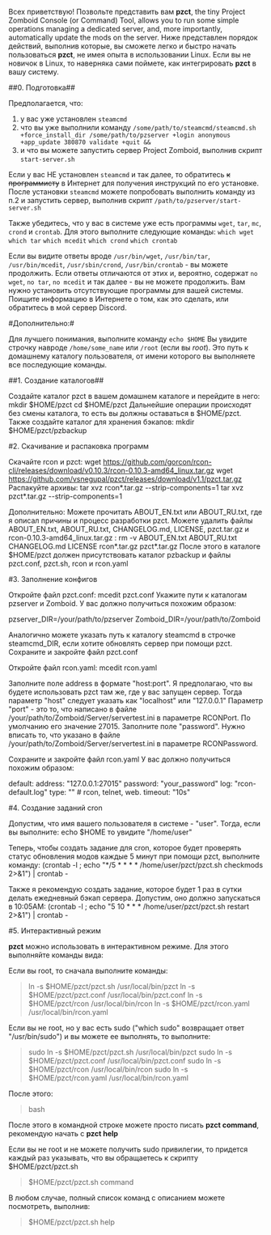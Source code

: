 Всех приветствую! Позвольте представить вам **pzct**, the tiny Project Zomboid Console (or Command) Tool, allows you to run some simple operations managing a dedicated server, and, more importantly, automatically update the mods on the server.
Ниже представлен порядок действий, выполнив которые, вы сможете легко и быстро начать пользоваться **pzct**, не имея опыта в использовании Linux. Если вы не новичок в Linux, то наверняка сами поймете, как интегрировать **pzct** в вашу систему.

##0. Подготовка##

Предполагается, что:
1. у вас уже установлен `steamcmd`
2. что вы уже выполнили команду `/some/path/to/steamcmd/steamcmd.sh +force_install_dir /some/path/to/pzserver +login anonymous +app_update 380870 validate +quit &&`
3. и что вы можете запустить сервер Project Zomboid, выполнив скрипт `start-server.sh`

Если у вас НЕ установлен `steamcmd` и так далее, то обратитесь ~~к программисту~~ в Интернет для получения инструкций по его установке.
После установки `steamcmd` можете попробовать выполнить команду из п.2 и запустить сервер, выполнив скрипт `/path/to/pzserver/start-server.sh`

Также убедитесь, что у вас в системе уже есть программы `wget`, `tar`, `mc`, `crond` и `crontab`. Для этого выполните следующие команды:
`which wget`
`which tar`
`which mcedit`
`which crond`
`which crontab`

Если вы видите ответы вроде `/usr/bin/wget`, `/usr/bin/tar`, `/usr/bin/mcedit`, `/usr/sbin/crond`, `/usr/bin/crontab` - вы можете продолжить.
Если ответы отличаются от этих и, вероятно, содержат `no wget`, `no tar`, `no mcedit` и так далее - вы не можете продолжить.
Вам нужно установить отсутствующие программы для вашей системы. Поищите информацию в Интернете о том, как это сделать, или обратитесь в мой сервер Discord.

#Дополнительно:#

Для лучшего понимания, выполните команду `echo $HOME`
Вы увидите строчку навроде `/home/some_name` или `/root` (если вы *root*). Это путь к домашнему каталогу пользователя, от имени которого вы выполняете все последующие команды.

##1. Создание каталогов##

Создайте каталог pzct в вашем домашнем каталоге и перейдите в него:
mkdir $HOME/pzct
cd $HOME/pzct
Дальнейшие операции происходят без смены каталога, то есть вы должны оставаться в $HOME/pzct.
Также создайте каталог для хранения бэкапов:
mkdir $HOME/pzct/pzbackup

#2. Скачивание и распаковка программ

Скачайте rcon и pzct:
wget https://github.com/gorcon/rcon-cli/releases/download/v0.10.3/rcon-0.10.3-amd64_linux.tar.gz
wget https://github.com/vsnegupal/pzct/releases/download/v1.1/pzct.tar.gz
Распакуйте архивы:
tar xvz rcon*.tar.gz --strip-components=1
tar xvz pzct*.tar.gz --strip-components=1

Дополнительно:
Можете прочитать ABOUT_EN.txt или ABOUT_RU.txt, где я описал причины и процесс разработки pzct.
Можете удалить файлы ABOUT_EN.txt, ABOUT_RU.txt, CHANGELOG.md, LICENSE, pzct.tar.gz и rcon-0.10.3-amd64_linux.tar.gz :
rm -v ABOUT_EN.txt ABOUT_RU.txt CHANGELOG.md LICENSE rcon*.tar.gz pzct*.tar.gz
После этого в каталоге $HOME/pzct должен присутствовать каталог pzbackup и файлы pzct.conf, pzct.sh, rcon и rcon.yaml

#3. Заполнение конфигов

Откройте файл pzct.conf:
mcedit pzct.conf
Укажите пути к каталогам pzserver и Zomboid.
У вас должно получиться похожим образом:

pzserver_DIR=/your/path/to/pzserver
Zomboid_DIR=/your/path/to/Zomboid

Аналогично можете указать путь к каталогу steamcmd в строчке steamcmd_DIR, если хотите обновлять сервер при помощи pzct.
Сохраните и закройте файл pzct.conf

Откройте файл rcon.yaml:
mcedit rcon.yaml

Заполните поле address в формате "host:port".
Я предполагаю, что вы будете использовать pzct там же, где у вас запущен сервер.
Тогда параметр "host" следует указать как "localhost" или "127.0.0.1"
Параметр "port" - это то, что написано в файле /your/path/to/Zomboid/Server/servertest.ini в параметре RCONPort. По умолчанию его значение 27015.
Заполните поле "password". Нужно вписать то, что указано в файле /your/path/to/Zomboid/Server/servertest.ini в параметре RCONPassword.

Сохраните и закройте файл rcon.yaml
У вас должно получиться похожим образом:

default:
  address: "127.0.0.1:27015"
  password: "your_password"
  log: "rcon-default.log"
  type: "" # rcon, telnet, web.
  timeout: "10s"

#4. Создание заданий cron

Допустим, что имя вашего пользователя в системе - "user".
Тогда, если вы выполните:
echo $HOME
то увидите "/home/user"

Теперь, чтобы создать задание для cron, которое будет проверять статус обновления модов каждые 5 минут при помощи pzct, выполните команду:
(crontab -l ; echo "*/5 * * * * /home/user/pzct/pzct.sh checkmods 2>&1") | crontab -

Также я рекомендую создать задание, которое будет 1 раз в сутки делать ежедневный бэкап сервера. Допустим, оно должно запускаться в 10:05AM:
(crontab -l ; echo "5 10 * * * /home/user/pzct/pzct.sh restart 2>&1") | crontab -

#5. Интерактивный режим

**pzct** можно использовать в интерактивном режиме. Для этого выполняйте команды вида:

Если вы root, то сначала выполните команды:
>ln -s $HOME/pzct/pzct.sh /usr/local/bin/pzct
>ln -s $HOME/pzct/pzct.conf /usr/local/bin/pzct.conf
>ln -s $HOME/pzct/rcon /usr/local/bin/rcon
>ln -s $HOME/pzct/rcon.yaml /usr/local/bin/rcon.yaml

Если вы не root, но у вас есть sudo ("which sudo" возвращает ответ "/usr/bin/sudo") и вы можете ее выполнять, то выполните:
>sudo ln -s $HOME/pzct/pzct.sh /usr/local/bin/pzct
>sudo ln -s $HOME/pzct/pzct.conf /usr/local/bin/pzct.conf
>sudo ln -s $HOME/pzct/rcon /usr/local/bin/rcon
>sudo ln -s $HOME/pzct/rcon.yaml /usr/local/bin/rcon.yaml

После этого:
>bash

После этого в командной строке можете просто писать **pzct command**, рекомендую начать с **pzct help**

Если вы не root и не можете получить sudo привилегии, то придется каждый раз указывать, что вы обращаетесь к скрипту $HOME/pzct/pzct.sh 
>$HOME/pzct/pzct.sh command

В любом случае, полный список команд с описанием можете посмотреть, выполнив:
>$HOME/pzct/pzct.sh help
